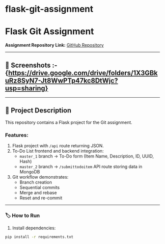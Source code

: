 # flask-git-assignment

# Flask Git Assignment

**Assignment Repository Link:** [GitHub Repository](https://github.com/lazyhacker24/flask-git-assignment)

---

## 📸 Screenshots :- {https://drive.google.com/drive/folders/1X3GBkuRz8SyN7-Jt8WwPTp47kc8DtWjc?usp=sharing}

---

## 📝 Project Description

This repository contains a Flask project for the Git assignment.  

### Features:

1. Flask project with `/api` route returning JSON.  
2. To-Do List frontend and backend integration:
   - `master_1` branch → To-Do form (Item Name, Description, ID, UUID, Hash)  
   - `master_2` branch → `/submittodoitem` API route storing data in MongoDB  
3. Git workflow demonstrates:
   - Branch creation  
   - Sequential commits  
   - Merge and rebase  
   - Reset and re-commit  

---

### 🏷️ How to Run

1. Install dependencies:

```bash
pip install -r requirements.txt
